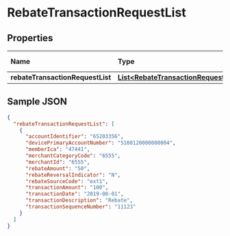 # RebateTransactionRequestList

## Properties

| Name | Type | Max Length | Description | Notes |
| :--- | :--- | :--------- | :---------- | :---- |
| **rebateTransactionRequestList** | [**List&lt;RebateTransactionRequest&gt;**](RebateTransactionRequest.md) | | | [optional] |

## Sample JSON

```json
{
  "rebateTransactionRequestList": [
    {
      "accountIdentifier": "65203356",
      "devicePrimaryAccountNumber": "5100120000000004",
      "memberIca": "47441",
      "merchantCategoryCode": "6555",
      "merchantId": "6555",
      "rebateAmount": "50",
      "rebateReversalIndicator": "N",
      "rebateSourceCode": "ext1",
      "transactionAmount": "100",
      "transactionDate": "2019-08-01",
      "transactionDescription": "Rebate",
      "transactionSequenceNumber": "11123"
    }
  ]
}
```
